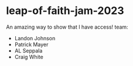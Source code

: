 # leap-of-faith-jam-2023
An amazing way to show that I have access!
team:
- Landon Johnson
- Patrick Mayer
- AL Seppala
- Craig White
